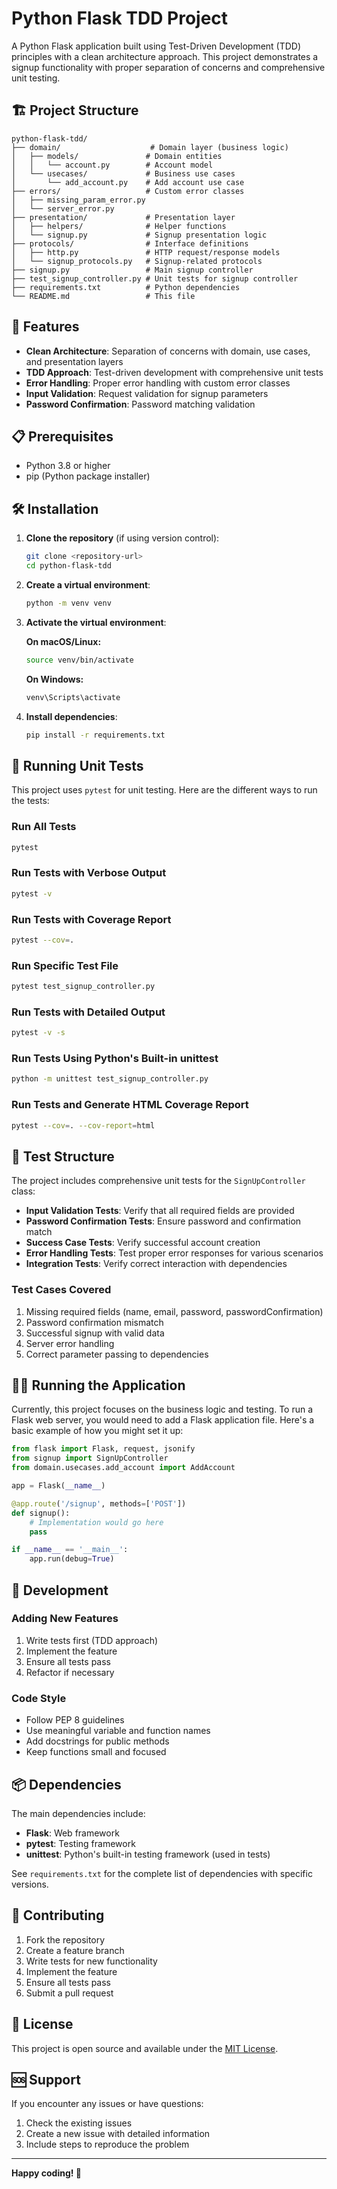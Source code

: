 # Python Flask TDD Project

A Python Flask application built using Test-Driven Development (TDD) principles with a clean architecture approach. This project demonstrates a signup functionality with proper separation of concerns and comprehensive unit testing.

## 🏗️ Project Structure

```
python-flask-tdd/
├── domain/                    # Domain layer (business logic)
│   ├── models/               # Domain entities
│   │   └── account.py        # Account model
│   └── usecases/             # Business use cases
│       └── add_account.py    # Add account use case
├── errors/                   # Custom error classes
│   ├── missing_param_error.py
│   └── server_error.py
├── presentation/             # Presentation layer
│   ├── helpers/              # Helper functions
│   └── signup.py             # Signup presentation logic
├── protocols/                # Interface definitions
│   ├── http.py               # HTTP request/response models
│   └── signup_protocols.py   # Signup-related protocols
├── signup.py                 # Main signup controller
├── test_signup_controller.py # Unit tests for signup controller
├── requirements.txt          # Python dependencies
└── README.md                 # This file
```

## 🚀 Features

- **Clean Architecture**: Separation of concerns with domain, use cases, and presentation layers
- **TDD Approach**: Test-driven development with comprehensive unit tests
- **Error Handling**: Proper error handling with custom error classes
- **Input Validation**: Request validation for signup parameters
- **Password Confirmation**: Password matching validation

## 📋 Prerequisites

- Python 3.8 or higher
- pip (Python package installer)

## 🛠️ Installation

1. **Clone the repository** (if using version control):
   ```bash
   git clone <repository-url>
   cd python-flask-tdd
   ```

2. **Create a virtual environment**:
   ```bash
   python -m venv venv
   ```

3. **Activate the virtual environment**:
   
   **On macOS/Linux:**
   ```bash
   source venv/bin/activate
   ```
   
   **On Windows:**
   ```bash
   venv\Scripts\activate
   ```

4. **Install dependencies**:
   ```bash
   pip install -r requirements.txt
   ```

## 🧪 Running Unit Tests

This project uses `pytest` for unit testing. Here are the different ways to run the tests:

### Run All Tests
```bash
pytest
```

### Run Tests with Verbose Output
```bash
pytest -v
```

### Run Tests with Coverage Report
```bash
pytest --cov=.
```

### Run Specific Test File
```bash
pytest test_signup_controller.py
```

### Run Tests with Detailed Output
```bash
pytest -v -s
```

### Run Tests Using Python's Built-in unittest
```bash
python -m unittest test_signup_controller.py
```

### Run Tests and Generate HTML Coverage Report
```bash
pytest --cov=. --cov-report=html
```

## 📝 Test Structure

The project includes comprehensive unit tests for the `SignUpController` class:

- **Input Validation Tests**: Verify that all required fields are provided
- **Password Confirmation Tests**: Ensure password and confirmation match
- **Success Case Tests**: Verify successful account creation
- **Error Handling Tests**: Test proper error responses for various scenarios
- **Integration Tests**: Verify correct interaction with dependencies

### Test Cases Covered

1. Missing required fields (name, email, password, passwordConfirmation)
2. Password confirmation mismatch
3. Successful signup with valid data
4. Server error handling
5. Correct parameter passing to dependencies

## 🏃‍♂️ Running the Application

Currently, this project focuses on the business logic and testing. To run a Flask web server, you would need to add a Flask application file. Here's a basic example of how you might set it up:

```python
from flask import Flask, request, jsonify
from signup import SignUpController
from domain.usecases.add_account import AddAccount

app = Flask(__name__)

@app.route('/signup', methods=['POST'])
def signup():
    # Implementation would go here
    pass

if __name__ == '__main__':
    app.run(debug=True)
```

## 🔧 Development

### Adding New Features

1. Write tests first (TDD approach)
2. Implement the feature
3. Ensure all tests pass
4. Refactor if necessary

### Code Style

- Follow PEP 8 guidelines
- Use meaningful variable and function names
- Add docstrings for public methods
- Keep functions small and focused

## 📦 Dependencies

The main dependencies include:

- **Flask**: Web framework
- **pytest**: Testing framework
- **unittest**: Python's built-in testing framework (used in tests)

See `requirements.txt` for the complete list of dependencies with specific versions.

## 🤝 Contributing

1. Fork the repository
2. Create a feature branch
3. Write tests for new functionality
4. Implement the feature
5. Ensure all tests pass
6. Submit a pull request

## 📄 License

This project is open source and available under the [MIT License](LICENSE).

## 🆘 Support

If you encounter any issues or have questions:

1. Check the existing issues
2. Create a new issue with detailed information
3. Include steps to reproduce the problem

---

**Happy coding! 🎉** 